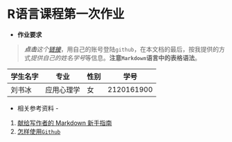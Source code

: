 # R语言课程第一次作业

- **作业要求**

> ***点击**这个[链接](https://github.com/xkdog/xkdog.github.io/blob/master/_posts/2017-02-12-Rhigher-00.md)*，用自己的账号登陆`github`，在本文档的最后，按我提供的方式*提供自己的姓名学号*等信息。**注意`Markdown`语言中的表格语法**。

**学生名字**|**专业**|**性别**|**学号**|
----------|:----------:|----------|----------|
刘书冰 | 应用心理学 | 女 | 2120161900 |

- 相关参考资料 -

1. [献给写作者的 Markdown 新手指南](http://www.jianshu.com/p/q81RER)
2. [怎样使用`Github`](https://www.zhihu.com/question/20070065)
